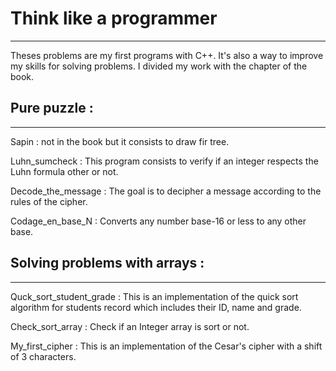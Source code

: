 # Think like a programmer
---

Theses problems are my first programs with C++. It's also a way to improve my skills for solving problems. I divided my work with the chapter of the book.


## Pure puzzle :
---

Sapin : not in the book but it consists to draw fir tree. 

Luhn_sumcheck : This program consists to verify if an integer respects the Luhn formula other or not.

Decode_the_message : The goal is to decipher a message according to the rules of the cipher.

Codage_en_base_N : Converts any number base-16 or less to any other base.

## Solving problems with arrays :
---

Quck_sort_student_grade : This is an implementation of the quick sort algorithm for students record which includes their ID, name and grade.

Check_sort_array : Check if an Integer array is sort or not.

My_first_cipher : This is an implementation of the Cesar's cipher with a shift of 3 characters.
